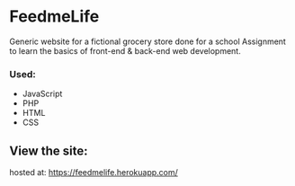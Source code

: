 # FeedmeLife

Generic website for a fictional grocery store done for a school Assignment to learn the basics of front-end & back-end web development. 

### Used:
- JavaScript
- PHP
- HTML
- CSS


## View the site:

hosted at: https://feedmelife.herokuapp.com/
